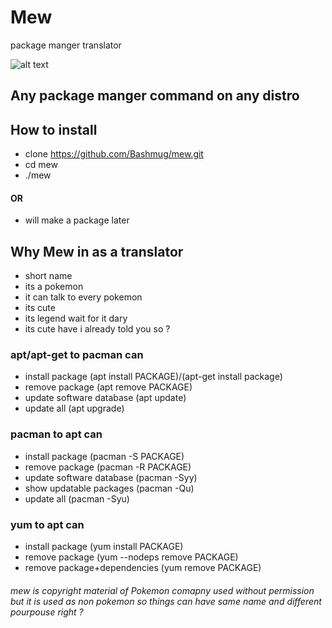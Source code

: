 # Mew
package manger translator

![alt text](https://github.com/Bashmug/mew/blob/master/graphics/logo.png "kind of a logo")

## Any package manger command on any distro

## How to install
 * clone https://github.com/Bashmug/mew.git
 * cd mew
 * ./mew
 #### OR
 * will make a package later

## Why Mew in as a translator
 * short name
 * its a pokemon
 * it can talk to every pokemon
 * its cute
 * its legend wait for it    dary
 * its cute have i already told you so ?

### apt/apt-get to pacman can
* install package (apt install PACKAGE)/(apt-get install package)
* remove package (apt remove PACKAGE)
* update software database (apt update)
* update all (apt upgrade)


### pacman to apt can
* install package (pacman -S PACKAGE)
* remove package (pacman -R PACKAGE)
* update software database (pacman -Syy)
* show updatable packages (pacman -Qu)
* update all (pacman -Syu)

### yum to apt can
* install package (yum install PACKAGE)
* remove package (yum --nodeps remove PACKAGE)
* remove package+dependencies	(yum remove PACKAGE)


###### mew is copyright material of Pokemon comapny used without permission but it is used as non pokemon so things can have same name and different pourpouse right ?
